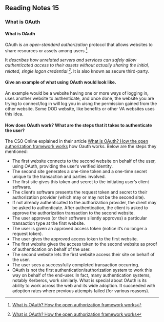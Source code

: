 ## Reading Notes 15

### What is OAuth

#### What is OAuth

OAuth is an *open-standard authorization* protocol that allows websites to share resources or assets among users [^1]. 

  It *describes how unrelated servers and services can safely allow authenticated access to their assets without actually sharing the initial, related, single logon credential [^1]*. It is also known as secure third-party.
  
#### Give an example of what using OAuth would look like.

An example would be a website having one or more ways of logging in, uses another website to authenticate, and once done, the website you are trying to connect/log in will log you in uisng the permission gained from the other website. Some DOD website, like benefits or other VA websites uses this idea. 

#### How does OAuth work? What are the steps that it takes to authenticate the user?

The CSO Online explained in their article [What is OAuth? How the open authorization framework works](https://www.csoonline.com/article/3216404/what-is-oauth-how-the-open-authorization-framework-works.html) how Oauth works. Below are the steps they mentioned:

- The first website connects to the second website on behalf of the user, using OAuth, providing the user’s verified identity.
- The second site generates a one-time token and a one-time secret unique to the transaction and parties involved.
- The first site gives this token and secret to the initiating user’s client software.
- The client’s software presents the request token and secret to their authorization provider (which may or may not be the second site).
- If not already authenticated to the authorization provider, the client may be asked to authenticate. After authentication, the client is asked to approve the authorization transaction to the second website.
- The user approves (or their software silently approves) a particular transaction type at the first website.
- The user is given an approved access token (notice it’s no longer a request token).
- The user gives the approved access token to the first website.
- The first website gives the access token to the second website as proof of authentication on behalf of the user.
- The second website lets the first website access their site on behalf of the user.
- The user sees a successfully completed transaction occurring.
- OAuth is not the first authentication/authorization system to work this way on behalf of the end-user. In fact, many authentication systems, notably Kerberos, work similarly. What is special about OAuth is its ability to work across the web and its wide adoption. It succeeded with adoption rates where previous attempts failed (for various reasons). 


  

[^1]: [What is OAuth? How the open authorization framework works](https://www.csoonline.com/article/3216404/what-is-oauth-how-the-open-authorization-framework-works.html)

